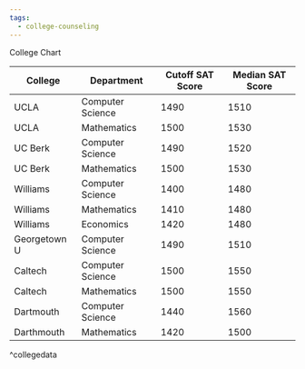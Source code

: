 ```yaml
---
tags:
  - college-counseling
---
```



College Chart




| College      | Department       | Cutoff SAT Score | Median SAT Score |
| ------------ | ---------------- | ---------------- | ---------------- |
| UCLA         | Computer Science | 1490             | 1510             |
| UCLA         | Mathematics      | 1500             | 1530             |
| UC Berk      | Computer Science | 1490             | 1520             |
| UC Berk      | Mathematics      | 1500             | 1530             |
| Williams     | Computer Science | 1400             | 1480             |
| Williams     | Mathematics      | 1410             | 1480             |
| Williams     | Economics        | 1420             | 1480             |
| Georgetown U | Computer Science | 1490             | 1510             |
| Caltech      | Computer Science | 1500             | 1550             |
| Caltech      | Mathematics      | 1500             | 1550             |
| Dartmouth    | Computer Science | 1440             | 1560             |
| Darthmouth   | Mathematics      | 1420             | 1500             | 
^collegedata